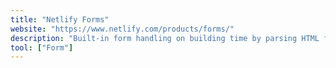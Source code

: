 ```yaml
---
title: "Netlify Forms"
website: "https://www.netlify.com/products/forms/"
description: "Built-in form handling on building time by parsing HTML files directly at deploy time."
tool: ["Form"]
---
```

